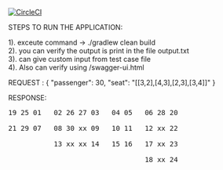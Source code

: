 [![CircleCI](https://circleci.com/gh/varadharajaan/airline.svg?style=svg)](https://circleci.com/gh/varadharajaan/airline)

STEPS TO RUN THE APPLICATION:

1). exceute command -> ./gradlew clean build <br />
2). you can verify the output is print in the file output.txt<br />
3). can give custom input from test case file <br />
4). Also can verify using /swagger-ui.html <br />

REQUEST :
 {
  "passenger": 30,
  "seat": "[[3,2],[4,3],[2,3],[3,4]]"
}

RESPONSE:
<pre>
19 25 01   02 26 27 03   04 05   06 28 20  <br /> 
21 29 07   08 30 xx 09   10 11   12 xx 22  <br /> 
           13 xx xx 14   15 16   17 xx 23  <br />
                                 18 xx 24   <br />
</pre>
                                 
